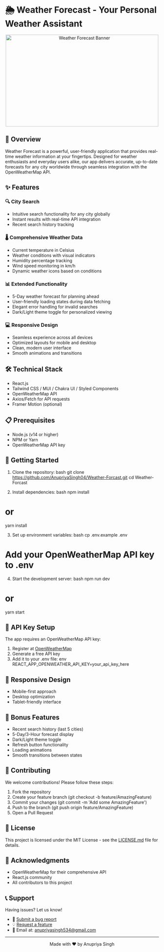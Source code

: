 # 🌦 Weather Forecast - Your Personal Weather Assistant
<div align="center">
  <img src="./demo.gif" alt="Weather Forecast Banner" height="300" width="500" />
</div>

## 🌟 Overview
Weather Forecast is a powerful, user-friendly application that provides real-time weather information at your fingertips. Designed for weather enthusiasts and everyday users alike, our app delivers accurate, up-to-date forecasts for any city worldwide through seamless integration with the OpenWeatherMap API.

## ✨ Features
### 🔍 City Search
- Intuitive search functionality for any city globally
- Instant results with real-time API integration
- Recent search history tracking

### 🌡 Comprehensive Weather Data
- Current temperature in Celsius
- Weather conditions with visual indicators
- Humidity percentage tracking
- Wind speed monitoring in km/h
- Dynamic weather icons based on conditions

### 📊 Extended Functionality
- 5-Day weather forecast for planning ahead
- User-friendly loading states during data fetching
- Elegant error handling for invalid searches
- Dark/Light theme toggle for personalized viewing

### 💻 Responsive Design
- Seamless experience across all devices
- Optimized layouts for mobile and desktop
- Clean, modern user interface
- Smooth animations and transitions

## 🛠 Technical Stack
- React.js
- Tailwind CSS / MUI / Chakra UI / Styled Components
- OpenWeatherMap API
- Axios/Fetch for API requests
- Framer Motion (optional)

## 📋 Prerequisites
- Node.js (v14 or higher)
- NPM or Yarn
- OpenWeatherMap API key

## 🚀 Getting Started
1. Clone the repository:
bash
git clone https://github.com/AnupriyaSingh04/Weather-Forcast.git
cd Weather-Forcast


2. Install dependencies:
bash
npm install
# or
yarn install


3. Set up environment variables:
bash
cp .env.example .env
# Add your OpenWeatherMap API key to .env


4. Start the development server:
bash
npm run dev
# or
yarn start



## 🔑 API Key Setup
The app requires an OpenWeatherMap API key:
1. Register at [OpenWeatherMap](https://openweathermap.org/api)
2. Generate a free API key
3. Add it to your .env file:
env
REACT_APP_OPENWEATHER_API_KEY=your_api_key_here


## 📱 Responsive Design
- Mobile-first approach
- Desktop optimization
- Tablet-friendly interface


## 🎯 Bonus Features
- Recent search history (last 5 cities)
- 5-Day/3-Hour forecast display
- Dark/Light theme toggle
- Refresh button functionality
- Loading animations
- Smooth transitions between states

## 🤝 Contributing
We welcome contributions! Please follow these steps:
1. Fork the repository
2. Create your feature branch (git checkout -b feature/AmazingFeature)
3. Commit your changes (git commit -m 'Add some AmazingFeature')
4. Push to the branch (git push origin feature/AmazingFeature)
5. Open a Pull Request

## 📄 License
This project is licensed under the MIT License - see the [LICENSE.md](LICENSE.md) file for details.

## 🙏 Acknowledgments
- OpenWeatherMap for their comprehensive API
- React.js community
- All contributors to this project

## 📞 Support
Having issues? Let us know!
- 🐛 [Submit a bug report](https://github.com/AnupriyaSingh04/Weather-Forcast/issues)
- 💡 [Request a feature](https://github.com/AnupriyaSingh04/Weather-Forcast/issues)
- 📧 Email at: anupriyasingh534@gmail.com
  
---
<div align="center">
  Made with ❤ by Anupriya Singh
</div>
